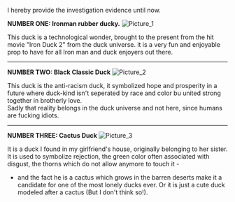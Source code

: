 I hereby provide the investigation evidence until now.

**NUMBER ONE: Ironman rubber ducky.**
![Picture_1](https://cdn11.bigcommerce.com/s-nf2x4/images/stencil/1280x1280/products/2025/18046/lilalu-quietscheente-rubber-duck-red-star-HR__88005.1636135529.png?c=2)

This duck is a technological wonder, brought to the present from the hit movie "Iron Duck 2" from the duck universe. it is a very fun and enjoyable prop to have for all Iron man and duck enjoyers out there.

<hr>

**NUMBER TWO: Black Classic Duck**
![Picture_2](https://cdn.shopify.com/s/files/1/1114/0068/products/lilalu-quietscheente-Ente-schwarz-rubber-duck-black-HR_1117x.png?v=1616511060)

This duck is the anti-racism duck, it symbolized hope and prosperity in a future where duck-kind isn't seperated by race and color bu united strong together in brotherly love.<br>
Sadly that reality belongs in the duck universe and not here, since humans are fucking idiots.

<hr>

**NUMBER THREE: Cactus Duck**
![Picture_3](https://www.duckhouse.cl/wp-content/uploads/2021/06/2128_hr.png.webp)

It is a duck I found in my girlfriend's house, originally belonging to her sister. It is used to symbolize rejection, the green color often associated with disgust, the thorns which do not allow anymore to touch it -<br>
- and the fact he is a cactus which grows in the barren deserts make it a candidate for one of the most lonely ducks ever. Or it is just a cute duck modeled after a cactus (But I don't think so!).
